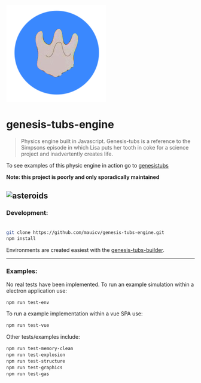 ![genesis-tub](./materials/genesis-tub.png)

# genesis-tubs-engine

> Physics engine built in Javascript. Genesis-tubs is a reference to the Simpsons episode in which Lisa puts her tooth in coke for a science project and inadvertently creates life.  

To see examples of this physic engine in action go to [genesistubs](https://genesistubs.com)

**Note: this project is poorly and only sporadically maintained**


![asteroids](http://g.recordit.co/pEaa3RwVZf.gif)
---

### Development:

```sh

git clone https://github.com/mauicv/genesis-tubs-engine.git
npm install

```

Environments are created easiest with the [genesis-tubs-builder](https://github.com/mauicv/genesis-tubs-builder).

---

### Examples:

No real tests have been implemented. To run an example simulation within a electron application use:

```sh
npm run test-env
```

To run a example implementation within a vue SPA use:

```sh
npm run test-vue

```

Other tests/examples include:
```sh
npm run test-memory-clean
npm run test-explosion
npm run test-structure
npm run test-graphics
npm run test-gas
```
